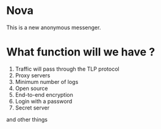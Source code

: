 # Nova 

This is a new anonymous messenger.

# What function will we have ?

1. Traffic will pass through the TLP protocol
2. Proxy servers 
3. Minimum number of logs
4. Open source
5. End-to-end encryption
6. Login with a password
7. Secret server

and other things


